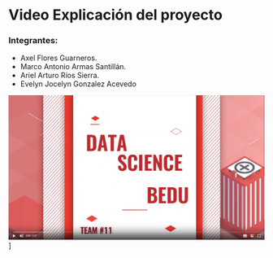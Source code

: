# Video Explicación del proyecto

### Integrantes: 

- Axel Flores Guarneros.
- Marco Antonio Armas Santillán.
- Ariel Arturo Ríos Sierra.  
- Evelyn Jocelyn Gonzalez Acevedo

[![Reproducir](https://raw.githubusercontent.com/Deltarios/viability-clothes-store/master/portada-video.png)](https://drive.google.com/file/d/1f0mJITD4BfXzuvMn2CX9R06JdkvLk50T/view?usp=sharing)]

